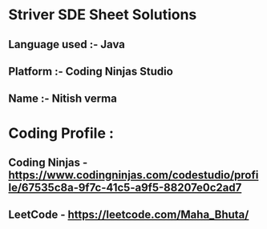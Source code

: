 # Striver SDE Sheet Solutions

## Language used :- Java
## Platform :- Coding Ninjas Studio
## Name :- Nitish verma

# Coding Profile : 

## Coding Ninjas - https://www.codingninjas.com/codestudio/profile/67535c8a-9f7c-41c5-a9f5-88207e0c2ad7

## LeetCode - https://leetcode.com/Maha_Bhuta/ 
